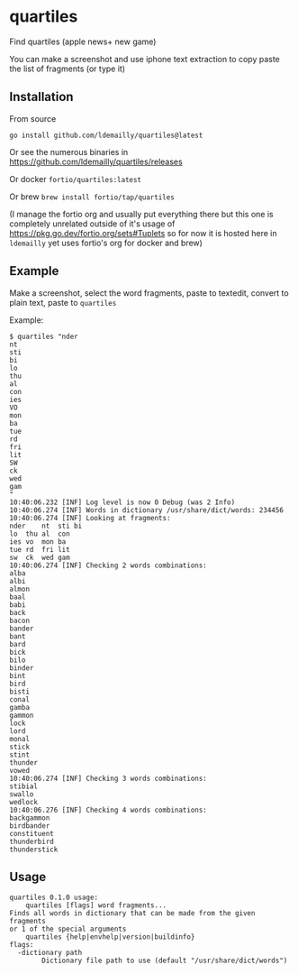 # quartiles
Find quartiles (apple news+ new game)

You can make a screenshot and use iphone text extraction to copy paste the list of fragments (or type it)

## Installation

From source
```
go install github.com/ldemailly/quartiles@latest
```

Or see the numerous binaries in https://github.com/ldemailly/quartiles/releases

Or docker `fortio/quartiles:latest`

Or brew `brew install fortio/tap/quartiles`

(I manage the fortio org and usually put everything there but this one is completely unrelated outside of it's usage of https://pkg.go.dev/fortio.org/sets#Tuplets so for now it is hosted here in `ldemailly` yet uses fortio's org for docker and brew)

## Example

Make a screenshot, select the word fragments, paste to textedit, convert to plain text, paste to `quartiles`

Example:
```
$ quartiles "nder
nt
sti
bi
lo
thu
al
con
ies
VO
mon
ba
tue
rd
fri
lit
SW
ck
wed
gam
"
10:40:06.232 [INF] Log level is now 0 Debug (was 2 Info)
10:40:06.274 [INF] Words in dictionary /usr/share/dict/words: 234456
10:40:06.274 [INF] Looking at fragments:
nder	nt	sti	bi
lo	thu	al	con
ies	vo	mon	ba
tue	rd	fri	lit
sw	ck	wed	gam
10:40:06.274 [INF] Checking 2 words combinations:
alba
albi
almon
baal
babi
back
bacon
bander
bant
bard
bick
bilo
binder
bint
bird
bisti
conal
gamba
gammon
lock
lord
monal
stick
stint
thunder
vowed
10:40:06.274 [INF] Checking 3 words combinations:
stibial
swallo
wedlock
10:40:06.276 [INF] Checking 4 words combinations:
backgammon
birdbander
constituent
thunderbird
thunderstick
```

## Usage

```
quartiles 0.1.0 usage:
	quartiles [flags] word fragments...
Finds all words in dictionary that can be made from the given fragments
or 1 of the special arguments
	quartiles {help|envhelp|version|buildinfo}
flags:
  -dictionary path
    	Dictionary file path to use (default "/usr/share/dict/words")
```
